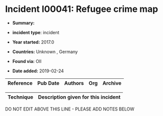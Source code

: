# Incident I00041: Refugee crime map

* **Summary:** 

* **incident type**: incident

* **Year started:** 2017.0

* **Countries:** Unknown , Germany

* **Found via:** OII

* **Date added:** 2019-02-24


| Reference | Pub Date | Authors | Org | Archive |
| --------- | -------- | ------- | --- | ------- |

 

| Technique | Description given for this incident |
| --------- | ------------------------- |


DO NOT EDIT ABOVE THIS LINE - PLEASE ADD NOTES BELOW